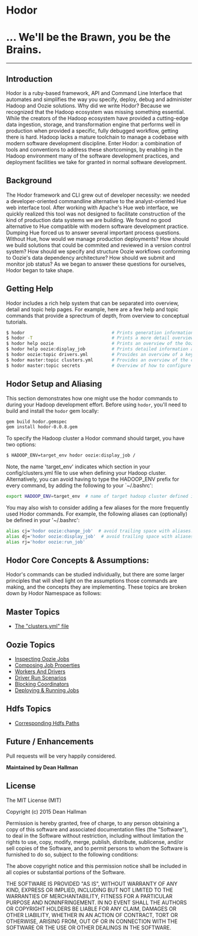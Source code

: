 
#  Hodor
#   ... __We'll be the Brawn, you be the Brains.__
***

## Introduction
Hodor is a ruby-based framework, API and Command Line Interface that automates and simplifies the way you specify, deploy, debug and administer Hadoop and Oozie solutions. Why did we write Hodor? Because we recognized that the Hadoop ecosystem was missing something essential. While the creators of the Hadoop ecosystem have provided a cutting-edge data ingestion, storage, and transformation engine that performs well in production when provided a specific, fully debugged workflow, getting there is hard. Hadoop lacks a mature toolchain to manage a codebase with modern software development discipline. Enter Hodor: a combination of tools and conventions to address these shortcomings, by enabling in the Hadoop environment many of the software development practices, and deployment facilities we take for granted in normal software development.

## Background
The Hodor framework and CLI grew out of developer necessity: we needed a developer-oriented commandline alternative to the analyst-oriented Hue web interface tool. After working with Apache's Hue web interface, we quickly realized this tool was not designed to facilitate construction of the kind of production data systems we are building. We found no good alternative to Hue compatible with modern software development practice. Dumping Hue forced us to answer several important process questions. Without Hue, how would we manage production deployments? How should we build solutions that could be commited and reviewed in a version control system? How should we specify and structure Oozie workflows conforming to Oozie's data dependency architecture? How should we submit and monitor job status? As we began to answer these questions for ourselves, Hodor began to take shape.

## Getting Help
Hodor includes a rich help system that can be separated into overview, detail and topic help pages. For example, here are a few help and topic commands that provide a sprectrum of depth, from overview to conceptual tutorials.

```bash
$ hodor                                 # Prints generation information about Hodor
$ hodor -T                              # Prints a more detail overview of Hodor's namespaces and commands
$ hodor help oozie                      # Prints an overview of the Oozie namespace, its purpose and commands
$ hodor help oozie:display_job          # Prints detailed information about the display_job command, arguments and options
$ hodor oozie:topic drivers.yml         # Provides an overview of a key concept (drivers.yml) utilized by the namespace
$ hodor master:topic clusters.yml       # Provides an overview of the clusters.yml file and its central role in Hodor
$ hodor master:topic secrets            # Overview of how to configure environment to manage and store sensitive information safely
```

## Hodor Setup and Aliasing

This section demonstrates how one might use the hodor commands to during your Hadoop development effort. Before using `hodor`, you'll need to build and install the `hodor` gem locally:

```bash
gem build hodor.gemspec
gem install hodor-0.0.8.gem
```

To specify the Hadoop cluster a Hodor command should target, you have two options:

```bash
$ HADOOP_ENV=target_env hodor oozie:display_job /
```

Note, the name 'target_env' indicates which section in your config/clusters.yml file to use when defining your Hadoop cluster. Alternatively, you can avoid having to type the HADOOP_ENV prefix for every command, by adding the following to your `~/.bashrc':

```bash
export HADOOP_ENV=target_env  # name of target hadoop cluster defined in config/clusters.yml
```

You may also wish to consider adding a few aliases for the more frequently used Hodor commands. For example, the following
aliases can (optionally) be defined in your '~/.bashrc':

```bash
alias cj='hodor oozie:change_job'  # avoid trailing space with aliases. Can cause parse problems with zsh
alias dj='hodor oozie:display_job'  # avoid trailing space with aliases. Can cause parse problems with zsh
alias rj='hodor oozie:run_job'
```

## Hodor Core Concepts & Assumptions:
Hodor's commands can be studied individually, but there are some larger principles that will shed light on
the assumptions those commands are making, and the concepts they are implementing. These topics are broken
down by Hodor Namespace as follows:

Master Topics
-------------
 * [The "clusters.yml" file](topics/master/clusters.yml.txt)

Oozie Topics
------------
 * [Inspecting Oozie Jobs](topics/oozie/inspecting_jobs.txt)
 * [Composing Job Properties](topics/oozie/composing_job_properties.txt)
 * [Workers And Drivers](topics/oozie/workers_and_drivers.txt)
 * [Driver Run Scenarios](topics/oozie/driver_scenarios.txt)
 * [Blocking Coordinators](topics/oozie/blocking_coordinators.txt)
 * [Deploying & Running Jobs](topics/oozie/jobs.yml.txt)

Hdfs Topics
-----------
 * [Corresponding Hdfs Paths](topics/hdfs/corresponding_paths.txt)

## Future / Enhancements

Pull requests will be very happily considered.

__Maintained by Dean Hallman__

## License

The MIT License (MIT)

Copyright (c) 2015 Dean Hallman

Permission is hereby granted, free of charge, to any person obtaining a copy
of this software and associated documentation files (the "Software"), to deal
in the Software without restriction, including without limitation the rights
to use, copy, modify, merge, publish, distribute, sublicense, and/or sell
copies of the Software, and to permit persons to whom the Software is
furnished to do so, subject to the following conditions:

The above copyright notice and this permission notice shall be included in
all copies or substantial portions of the Software.

THE SOFTWARE IS PROVIDED "AS IS", WITHOUT WARRANTY OF ANY KIND, EXPRESS OR
IMPLIED, INCLUDING BUT NOT LIMITED TO THE WARRANTIES OF MERCHANTABILITY,
FITNESS FOR A PARTICULAR PURPOSE AND NONINFRINGEMENT. IN NO EVENT SHALL THE
AUTHORS OR COPYRIGHT HOLDERS BE LIABLE FOR ANY CLAIM, DAMAGES OR OTHER
LIABILITY, WHETHER IN AN ACTION OF CONTRACT, TORT OR OTHERWISE, ARISING FROM,
OUT OF OR IN CONNECTION WITH THE SOFTWARE OR THE USE OR OTHER DEALINGS IN
THE SOFTWARE.
